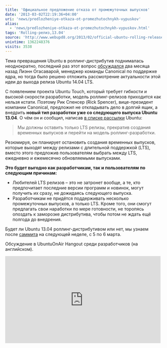 ```yaml
---
title: 'Официальное предложение отказа от промежуточных выпусков'
date: '2013-03-02T22:19:36+04:00'
uri: 'news/predlozheniye-otkaza-ot-promezhutochnykh-vypuskov'
alias: 
  - 'news/predlozheniye-otkaza-ot-promezhutochnykh-vypuskov.html'
tags: 'Rolling-релиз,13.04'
source: 'http://www.webupd8.org/2013/02/official-ubuntu-rolling-release-proposal.html'
unixtime: 1362248376
visits: 3538
---
```

Тема превращения Ubuntu в роллинг-дистрибутив поднималась неоднократно, последний раз этот вопрос [обсуждался](news/ubuntu-14-04-lts-mozhet-stat-rolling-distributivom) два месяца назад Лиэнн Огасаварой, менеджер команды Canonical по поддержке ядра, но тогда было решено отложить рассмотрение актуальности этой идеи до выхода релиза Ubuntu 14.04 LTS.

С появлением проекта Ubuntu Touch, который требует гибкости и высокой скорости разработки, модель роллинг-релизов приходится как нельзя кстати. Поэтому Рик Спенсер (Rick Spencer), вице-президент компании Canonical, предложил не откладывать дело в долгий ящик, а внедрить **новый тип разработки уже со следующего выпуска Ubuntu 13.04**. О чём он и сообщил, написав [в списке рассылки](https://lists.ubuntu.com/archives/ubuntu-devel/2013-February/036537.html) Ubuntu:

> Мы должны оставить только LTS релизы, прекратив создания временных выпусков и перейти на модель роллинг-разработки.

Резюмируя, он планирует остановить создания временных выпусков, которые выходят между релизами с длительной поддержкой (LTS), вместо этого предложив пользователям выбрать между LTS, ежедневно и ежемесячно обновляемыми выпусками.

**Это будет выгодно как разработчикам, так и пользователям по следующим причинам:**

*   Любителей LTS релизов – это не затронет вообще, а те, кто предпочитает последние версии программ и новинок, могут получить их сразу, не дожидаясь следующего выпуска.
*   Разработчикам не придётся поддерживать несколько промежуточных выпусков, а только LTS. Кроме того, они смогут предлагать свои наработки по мере готовности, не торопясь опоздать к заморозке дистрибутива, чтобы потом не ждать ещё полгода до внедрения.

Будет ли Ubuntu 13.04 роллинг-дистрибутивом или нет, мы узнаем после [саммита](news/sammit-razrabotchikov-v-onlayne) на следующей неделе, с 5 по 6 марта.

Обсуждение в UbuntuOnAir Hangout среди разработчиков (на английском).

<iframe width="500" height="281" src="http://www.youtube.com/embed/z04ndWaVfJs" frameborder="0" allowfullscreen=""></iframe>
